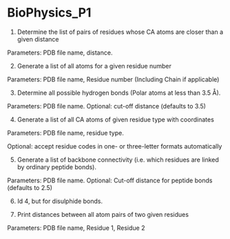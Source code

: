 # BioPhysics_P1

1. Determine the list of pairs of residues whose CA atoms are closer than a given distance

Parameters: PDB file name, distance.

2. Generate a list of all atoms for a given residue number

Parameters: PDB file name, Residue number (Including Chain if applicable)

3. Determine all possible hydrogen bonds (Polar atoms at less than 3.5 Å).

Parameters: PDB file name. Optional: cut-off distance (defaults to 3.5)

4. Generate a list of all CA atoms of given residue type with coordinates

Parameters: PDB file name, residue type.

Optional: accept residue codes in one- or three-letter formats automatically

5. Generate a list of backbone connectivity (i.e. which residues are linked by ordinary peptide bonds).

Parameters: PDB file name. Optional: Cut-off distance for peptide bonds (defaults to 2.5)

6. Id 4, but for disulphide bonds.

7. Print distances between all atom pairs of two given residues

Parameters: PDB file name, Residue 1, Residue 2
